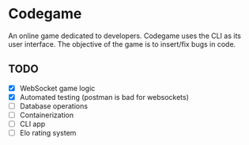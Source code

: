 # Codegame

An online game dedicated to developers. Codegame uses the CLI as its user interface. The objective of the game is to insert/fix bugs in code.

## TODO

- [x] WebSocket game logic
- [x] Automated testing (postman is bad for websockets)
- [ ] Database operations
- [ ] Containerization
- [ ] CLI app
- [ ] Elo rating system